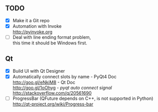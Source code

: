TODO
----

- [x] Make it a Git repo
- [x] Automation with Invoke  
      http://pyinvoke.org
- [ ] Deal with line ending format problem,  
      this time it should be Windows first.

## Qt

- [x] Build UI with Qt Designer
- [x] Automatically connect slots by name
      - PyQt4 Doc  
        http://goo.gl/eNkiM8
      - Qt Doc  
        http://goo.gl/1oOhyg
      - _pyqt auto connect signal_  
        http://stackoverflow.com/q/20561690
- [ ] ProgressBar (QFuture depends on C++, is not supported in Python)
      http://qt-project.org/wiki/Progress-bar
